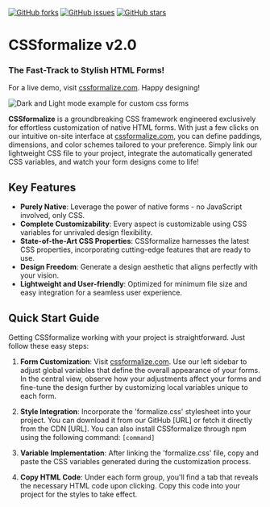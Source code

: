 [![GitHub forks](https://img.shields.io/github/forks/pelinoleg/Fillz-Forms.svg)](https://github.com/pelinoleg/Fillz-Forms/network)
[![GitHub issues](https://img.shields.io/github/issues/pelinoleg/Fillz-Forms.svg)](https://github.com/pelinoleg/Fillz-Forms/issues)
[![GitHub stars](https://img.shields.io/github/stars/pelinoleg/Fillz-Forms.svg)](https://github.com/pelinoleg/Fillz-Forms/stargazers)


# CSSformalize v2.0
### The Fast-Track to Stylish HTML Forms!

For a live demo, visit [cssformalize.com](http://cssformalize.com). Happy designing!


![Dark and Light mode example for custom css forms](https://github.com/pelinoleg/Fillz-Forms/blob/master/custom_forms_demo.jpg)



**CSSformalize** is a groundbreaking CSS framework engineered exclusively for effortless customization of native HTML forms. With just a few clicks on our intuitive on-site interface at [cssformalize.com](http://cssformalize.com), you can define paddings, dimensions, and color schemes tailored to your preference. Simply link our lightweight CSS file to your project, integrate the automatically generated CSS variables, and watch your form designs come to life!

## Key Features
- **Purely Native**: Leverage the power of native forms - no JavaScript involved, only CSS.
- **Complete Customizability**: Every aspect is customizable using CSS variables for unrivaled design flexibility.
- **State-of-the-Art CSS Properties**: CSSformalize harnesses the latest CSS properties, incorporating cutting-edge features that are ready to use.
- **Design Freedom**: Generate a design aesthetic that aligns perfectly with your vision.
- **Lightweight and User-friendly**: Optimized for minimum file size and easy integration for a seamless user experience.

## Quick Start Guide
Getting CSSformalize working with your project is straightforward. Just follow these easy steps:

1. **Form Customization**: Visit [cssformalize.com](http://cssformalize.com). Use our left sidebar to adjust global variables that define the overall appearance of your forms. In the central view, observe how your adjustments affect your forms and fine-tune the design further by customizing local variables unique to each form.

2. **Style Integration**: Incorporate the 'formalize.css' stylesheet into your project. You can download it from our GitHub [URL] or fetch it directly from the CDN [URL].
   You can also install CSSformalize through npm using the following command: `[command]`

3. **Variable Implementation**: After linking the 'formalize.css' file, copy and paste the CSS variables generated during the customization process.

4. **Copy HTML Code**: Under each form group, you'll find a tab that reveals the necessary HTML code upon clicking. Copy this code into your project for the styles to take effect.

